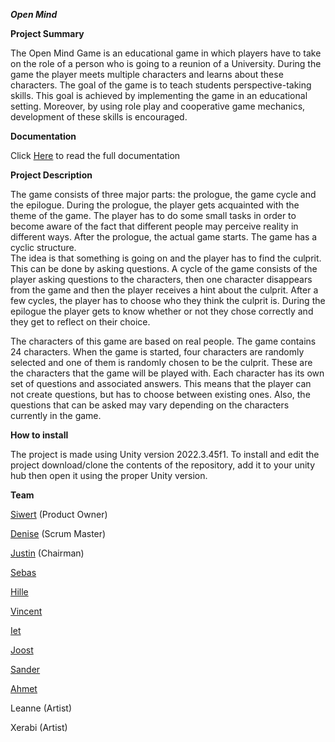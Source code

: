***Open Mind***

**Project Summary**

The Open Mind Game is an educational game in which players have to take on the role of a person who is going to a reunion of a University. 
During the game the player meets multiple characters and learns about these characters. 
The goal of the game is to teach students perspective-taking skills. This goal is achieved by implementing the game in an educational setting. 
Moreover, by using role play and cooperative game mechanics, development of these skills is encouraged. 

**Documentation**

Click [Here](https://siwertdj.github.io/OpenMind/) to read the full documentation


**Project Description**

The game consists of three major parts: the prologue, the game cycle and the epilogue. 
During the prologue, the player gets acquainted with the theme of the game. 
The player has to do some small tasks in order to become aware of the fact that different people may perceive reality in different ways. 
After the prologue, the actual game starts. The game has a cyclic structure.  
The idea is that something is going on and the player has to find the culprit. This can be done by asking questions. 
A cycle of the game consists of the player asking questions to the characters, then one character disappears from the game and then the player receives a hint about the culprit. 
After a few cycles, the player has to choose who they think the culprit is. 
During the epilogue the player gets to know whether or not they chose correctly and they get to reflect on their choice. 

The characters of this game are based on real people. The game contains 24 characters. 
When the game is started, four characters are randomly selected and one of them is randomly chosen to be the culprit. 
These are the characters that the game will be played with. Each character has its own set of questions and associated answers. 
This means that the player can not create questions, but has to choose between existing ones. 
Also, the questions that can be asked may vary depending on the characters currently in the game. 


**How to install**

The project is made using Unity version 2022.3.45f1. To install and edit the project download/clone the contents of the repository, add it to your unity hub then open it using the proper Unity version.


**Team**

[Siwert](https://github.com/Siwertdj) (Product Owner)

[Denise](https://github.com/deniseadrianapatricia) (Scrum Master)

[Justin](https://github.com/Funnyyjustin) (Chairman)

[Sebas](https://github.com/Seb115)

[Hille](https://github.com/Hilliekopter)

[Vincent](https://github.com/vinsko)

[Iet](https://github.com/Tiny-Dots)

[Joost](https://github.com/JoostKootstra)

[Sander](https://github.com/Aquatic-Trident)

[Ahmet](https://github.com/Shikasi)

Leanne (Artist)

Xerabi (Artist)


